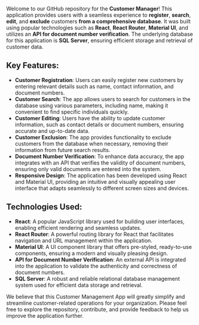 Welcome to our GitHub repository for the **Customer Manager**! This application provides users with a seamless experience to **register**, **search**, **edit**, and **exclude** customers **from a comprehensive database**. It was built using popular technologies such as **React**, **React Router**, **Material UI**, and utilizes an **API for document number verification**. The underlying database for this application is **SQL Server**, ensuring efficient storage and retrieval of customer data.

## Key Features:

- **Customer Registration**: Users can easily register new customers by entering relevant details such as name, contact information, and document numbers.
- **Customer Search**: The app allows users to search for customers in the database using various parameters, including name, making it convenient to find specific individuals quickly.
- **Customer Editing**: Users have the ability to update customer information, such as contact details or document numbers, ensuring accurate and up-to-date data.
- **Customer Exclusion**: The app provides functionality to exclude customers from the database when necessary, removing their information from future search results.
- **Document Number Verification**: To enhance data accuracy, the app integrates with an API that verifies the validity of document numbers, ensuring only valid documents are entered into the system.
- **Responsive Design**: The application has been developed using React and Material UI, providing an intuitive and visually appealing user interface that adapts seamlessly to different screen sizes and devices.

## Technologies Used:

- **React**: A popular JavaScript library used for building user interfaces, enabling efficient rendering and seamless updates.
- **React Router**: A powerful routing library for React that facilitates navigation and URL management within the application.
- **Material UI**: A UI component library that offers pre-styled, ready-to-use components, ensuring a modern and visually pleasing design.
- **API for Document Number Verification**: An external API is integrated into the application to validate the authenticity and correctness of document numbers.
- **SQL Server**: A robust and reliable relational database management system used for efficient data storage and retrieval.

We believe that this Customer Management App will greatly simplify and streamline customer-related operations for your organization. Please feel free to explore the repository, contribute, and provide feedback to help us improve the application further.
